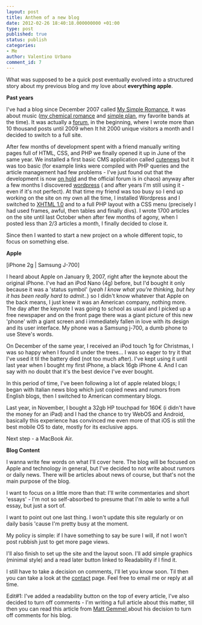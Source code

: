 ```yaml
---
layout: post
title: Anthem of a new blog
date: 2012-02-26 18:40:18.000000000 +01:00
type: post
published: true
status: publish
categories:
- Me
author: Valentino Urbano
comment_id: 7
---
```


What was supposed to be a quick post eventually evolved into a structured story about my previous blog and my love about **everything apple**.

**Past years**

I've had a blog since December 2007 called [My Simple Romance][0], it was about music ([my chemical romance][1] and [simple plan][2],  my favorite bands at the time). It was actually a [forum][3], in the beginning, where I wrote more than 10 thousand posts until 2009 when It hit 2000 unique visitors a month and I decided to switch to a full site.

After few months of development spent with a friend manually writing pages full of HTML, CSS, and PHP we finally opened it up in June of the same year. We installed a first basic CMS application called [cutenews][4] but it was too basic (for example links were compiled with PHP queries and the article management had few problems - I've just found out that the development is now [on hold][5] and the official forum is in chaos) anyway after a few months I discovered [wordpress][6] ( and after years I'm still using it - even if it's not perfect). At that time my friend was too busy so I end up working on the site on my own all the time, I installed Wordpress and I switched to [XHTML 1.0][7] and to a full PHP layout with a CSS menu (precisely I had used frames, awful, then tables and finally divs). I wrote 1700 articles on the site until last October when after few months of agony, when I posted less than 2/3 articles a month,  I finally decided to close it.

Since then I wanted to start a new project on a whole different topic, to focus on something else.

**Apple**


[iPhone 2g | Samsung J-700]

I heard about Apple on January 9,  2007, right after the keynote about the original iPhone. I've  had an iPod Nano (4g) before, but I'd bought it only because it was a 'status symbol' (_yeah I know what you're thinking, but hey it has been really hard to admit.._)  so I didn't know whatever that Apple on the back means, I just knew it was an American company, nothing more. The day after the keynote  I was going to school as usual and I picked up a free newspaper and on the front page there was a giant picture of this new 'phone' with a giant screen and i immediately fallen in love with its design and its user interface. My phone was a Samsung j-700, a dumb phone to use Steve's words.

On December of the same year, I received an iPod touch 1g for Christmas, I was so happy when I found it under the trees... I was so eager to try it that I've used it til the battery died (not too much after). I've kept using it until last year when I bought my first iPhone, a black 16gb iPhone 4\.  And I can say with no doubt that it's the best device I've ever bought.

In this period of time, I've been following a lot of apple related blogs; I began with Italian news blog which just copied news and rumors from English blogs, then I switched to American commentary blogs.

Last year, in November, I bought a 32gb HP touchpad for 160€ (i didn't have the money for an iPad) and I had the chance to try WebOS and Android, basically this experience has convinced me even more of that iOS  is still the best mobile OS to date, mostly for its exclusive apps.

Next step - a MacBook Air.

**Blog  Content**

I wanna write few words on what I'll cover here. The blog will be focused on Apple and technology in general, but I've decided to not write about rumors or daily news. There will be articles about news of course, but that's not the main purpose of the blog.

I want to focus on a little more than that: I'll write commentaries and short 'essays' - I'm not so self-absorbed to presume that I'm able to write a full essay, but just a sort of.

I want to point out one last thing. I won't update this site regularly or on daily basis 'cause I'm pretty busy at the moment.

My policy is simple:  if I have something to say be sure I will, if not I won't post rubbish just to get more page views.

I'll also finish to set up the site and the layout soon. I'll add simple graphics (minimal style)  and a read later button linked to Readability if I find it.

I still have to take a decision on comments, I'll let you know soon. Til then you can take a look at the [contact][10] page. Feel free to email me or reply at all time.

Edit\#1:  I've added a readability button on the top of every article, I've also decided to turn off comments - I'm writing a full article about this matter, till then you can read this article from [Matt Gemmel ][11] about his decision to turn off comments  for his blog.


[0]: http://mysimpleromance.altervista.org
[1]: http://mychemicalromance.com
[2]: http://simpleplan.com
[3]: http://mysimpleromance.forumcommunity.net
[4]: http://cutephp.com/
[5]: http://cutephp.com/forum/index.php?showtopic=41787
[6]: http://wordpress.org
[7]: http://en.wikipedia.org/wiki/XHTML
[8]: #
[9]: #
[10]: /about
[11]: http://mattgemmell.com/2011/11/29/comments-off/
